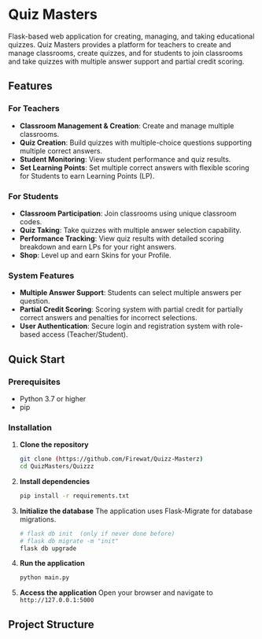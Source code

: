 # Quiz Masters

Flask-based web application for creating, managing, and taking educational quizzes. Quiz Masters provides a platform for teachers to create and manage classrooms, create quizzes, and for students to join classrooms and take quizzes with multiple answer support and partial credit scoring.

## Features

### For Teachers
- **Classroom Management & Creation**: Create and manage multiple classrooms.
- **Quiz Creation**: Build quizzes with multiple-choice questions supporting multiple correct answers.
- **Student Monitoring**: View student performance and quiz results.
- **Set Learning Points**: Set multiple correct answers with flexible scoring for Students to earn Learning Points (LP).

### For Students
- **Classroom Participation**: Join classrooms using unique classroom codes.
- **Quiz Taking**: Take quizzes with multiple answer selection capability.
- **Performance Tracking**: View quiz results with detailed scoring breakdown and earn LPs for your right answers.
- **Shop**: Level up and earn Skins for your Profile.

### System Features
- **Multiple Answer Support**: Students can select multiple answers per question.
- **Partial Credit Scoring**: Scoring system with partial credit for partially correct answers and penalties for incorrect selections.
- **User Authentication**: Secure login and registration system with role-based access (Teacher/Student).

## Quick Start

### Prerequisites
- Python 3.7 or higher
- pip

### Installation

1.  **Clone the repository**
    ```bash
    git clone (https://github.com/Firewat/Quizz-Masterz)
    cd QuizMasters/Quizzz
    ```

2.  **Install dependencies**
    ```bash
    pip install -r requirements.txt
    ```

3.  **Initialize the database**
    The application uses Flask-Migrate for database migrations.
    ```bash
    # flask db init  (only if never done before)
    # flask db migrate -m "init"
    flask db upgrade
    ```

4.  **Run the application**
    ```bash
    python main.py
    ```

5.  **Access the application**
    Open your browser and navigate to `http://127.0.0.1:5000`

## Project Structure
